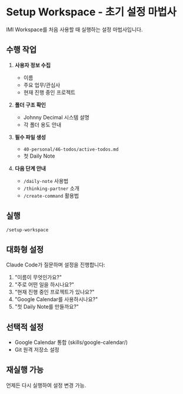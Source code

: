# Setup Workspace - 초기 설정 마법사

IMI Workspace를 처음 사용할 때 실행하는 설정 마법사입니다.

## 수행 작업

1. **사용자 정보 수집**
   - 이름
   - 주요 업무/관심사
   - 현재 진행 중인 프로젝트

2. **폴더 구조 확인**
   - Johnny Decimal 시스템 설명
   - 각 폴더 용도 안내

3. **필수 파일 생성**
   - `40-personal/46-todos/active-todos.md`
   - 첫 Daily Note

4. **다음 단계 안내**
   - `/daily-note` 사용법
   - `/thinking-partner` 소개
   - `/create-command` 활용법

## 실행

```bash
/setup-workspace
```

## 대화형 설정

Claude Code가 질문하며 설정을 진행합니다:

1. "이름이 무엇인가요?"
2. "주로 어떤 일을 하시나요?"
3. "현재 진행 중인 프로젝트가 있나요?"
4. "Google Calendar를 사용하시나요?"
5. "첫 Daily Note를 만들까요?"

## 선택적 설정

- Google Calendar 통합 (skills/google-calendar/)
- Git 원격 저장소 설정

## 재실행 가능

언제든 다시 실행하여 설정 변경 가능.

